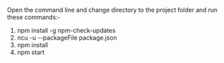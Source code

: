 Open the command line and change directory to the project folder and run these commands:-
1) npm install -g npm-check-updates
2) ncu -u --packageFile package.json
3) npm install
4) npm start
